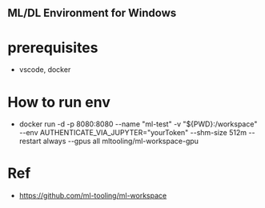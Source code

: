 ## ML/DL Environment for Windows

# prerequisites
- vscode, docker

# How to run env

- docker run -d -p 8080:8080 --name "ml-test" -v "${PWD}:/workspace" --env AUTHENTICATE_VIA_JUPYTER="yourToken" --shm-size 512m --restart always --gpus all mltooling/ml-workspace-gpu

# Ref
- https://github.com/ml-tooling/ml-workspace
